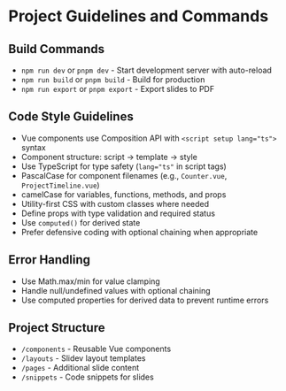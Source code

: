 # Project Guidelines and Commands

## Build Commands
- `npm run dev` or `pnpm dev` - Start development server with auto-reload
- `npm run build` or `pnpm build` - Build for production
- `npm run export` or `pnpm export` - Export slides to PDF

## Code Style Guidelines
- Vue components use Composition API with `<script setup lang="ts">` syntax
- Component structure: script → template → style
- Use TypeScript for type safety (`lang="ts"` in script tags)
- PascalCase for component filenames (e.g., `Counter.vue`, `ProjectTimeline.vue`)
- camelCase for variables, functions, methods, and props
- Utility-first CSS with custom classes where needed
- Define props with type validation and required status
- Use `computed()` for derived state
- Prefer defensive coding with optional chaining when appropriate

## Error Handling
- Use Math.max/min for value clamping
- Handle null/undefined values with optional chaining
- Use computed properties for derived data to prevent runtime errors

## Project Structure
- `/components` - Reusable Vue components
- `/layouts` - Slidev layout templates
- `/pages` - Additional slide content
- `/snippets` - Code snippets for slides